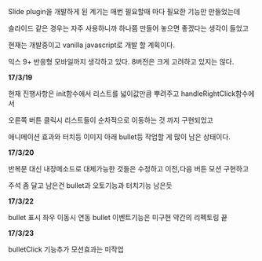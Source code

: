 Slide plugin을 개발하게 된 계기는 매번 필요할때 마다 필요한 기능만 만들었는데
 
슬라이드 같은 경우는 자주 사용하니까 하나쯤 만들어 놓으면 좋겠다는 생각이 들었고
 
현재는 개발중이고 vanilla javascript로 개발 할 계획이다.

익스 9+ 반응형 모바일까지 생각하고 있다. 8버전은 크게 고려하고 있지는 않다.

**17/3/19**

현재 진행사항은 init함수에서 리스트를 넓이값만큼 뿌려주고 handleRightClick함수에서 

오른쪽 버튼 클릭시 리스트들이 순차적으로 이동하는 것 까지 구현되었고
 
애니메이션 효과와 터치등 이미지 아래 bullet등 작업할 게 많이 남은 상태이다.  

**17/3/20**

반복문 대신 내장메소드로 대체가능한 것들은 수정하고 이전,다음 버튼 모션 구현하고

주석 좀 달고 남은건 bullet과 오토기능과 터치기능 남은듯

**17/3/22**

bullet 표시 좌우 이동시 연동 bullet 이벤트기능은 미구현
약간의 리펙토링 끝

**17/3/23**

bulletClick 기능추가 모션효과는 미작업